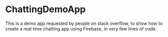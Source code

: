 # ChattingDemoApp
This is a demo app requested by people on stack overflow, to show how to create a real time chatting app using Firebase, in very few lines of code. 
